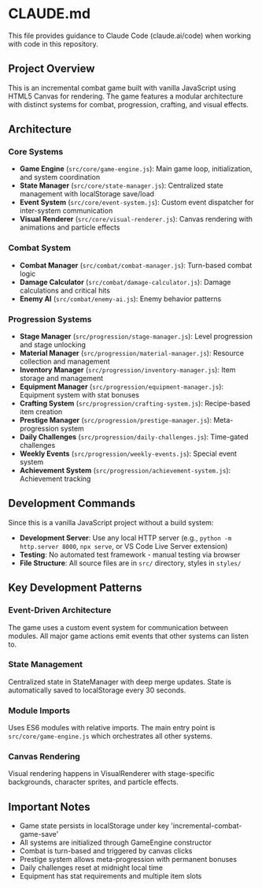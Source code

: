 # CLAUDE.md

This file provides guidance to Claude Code (claude.ai/code) when working with code in this repository.

## Project Overview

This is an incremental combat game built with vanilla JavaScript using HTML5 Canvas for rendering. The game features a modular architecture with distinct systems for combat, progression, crafting, and visual effects.

## Architecture

### Core Systems
- **Game Engine** (`src/core/game-engine.js`): Main game loop, initialization, and system coordination
- **State Manager** (`src/core/state-manager.js`): Centralized state management with localStorage save/load
- **Event System** (`src/core/event-system.js`): Custom event dispatcher for inter-system communication
- **Visual Renderer** (`src/core/visual-renderer.js`): Canvas rendering with animations and particle effects

### Combat System
- **Combat Manager** (`src/combat/combat-manager.js`): Turn-based combat logic
- **Damage Calculator** (`src/combat/damage-calculator.js`): Damage calculations and critical hits
- **Enemy AI** (`src/combat/enemy-ai.js`): Enemy behavior patterns

### Progression Systems
- **Stage Manager** (`src/progression/stage-manager.js`): Level progression and stage unlocking
- **Material Manager** (`src/progression/material-manager.js`): Resource collection and management
- **Inventory Manager** (`src/progression/inventory-manager.js`): Item storage and management
- **Equipment Manager** (`src/progression/equipment-manager.js`): Equipment system with stat bonuses
- **Crafting System** (`src/progression/crafting-system.js`): Recipe-based item creation
- **Prestige Manager** (`src/progression/prestige-manager.js`): Meta-progression system
- **Daily Challenges** (`src/progression/daily-challenges.js`): Time-gated challenges
- **Weekly Events** (`src/progression/weekly-events.js`): Special event system
- **Achievement System** (`src/progression/achievement-system.js`): Achievement tracking

## Development Commands

Since this is a vanilla JavaScript project without a build system:

- **Development Server**: Use any local HTTP server (e.g., `python -m http.server 8000`, `npx serve`, or VS Code Live Server extension)
- **Testing**: No automated test framework - manual testing via browser
- **File Structure**: All source files are in `src/` directory, styles in `styles/`

## Key Development Patterns

### Event-Driven Architecture
The game uses a custom event system for communication between modules. All major game actions emit events that other systems can listen to.

### State Management
Centralized state in StateManager with deep merge updates. State is automatically saved to localStorage every 30 seconds.

### Module Imports
Uses ES6 modules with relative imports. The main entry point is `src/core/game-engine.js` which orchestrates all other systems.

### Canvas Rendering
Visual rendering happens in VisualRenderer with stage-specific backgrounds, character sprites, and particle effects.

## Important Notes

- Game state persists in localStorage under key 'incremental-combat-game-save'
- All systems are initialized through GameEngine constructor
- Combat is turn-based and triggered by canvas clicks
- Prestige system allows meta-progression with permanent bonuses
- Daily challenges reset at midnight local time
- Equipment has stat requirements and multiple item slots